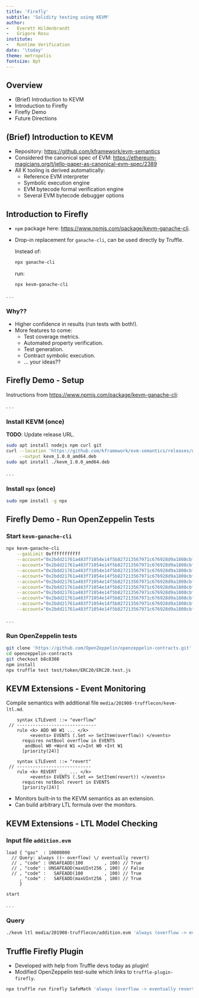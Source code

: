 ```yaml
---
title: 'Firefly'
subtitle: 'Solidity testing using KEVM'
author:
-   Everett Hildenbrandt
-   Grigore Rosu
institute:
-   Runtime Verification
date: '\today'
theme: metropolis
fontsize: 8pt
---
```


Overview
--------

-   (Brief) Introduction to KEVM
-   Introduction to Firefly
-   Firefly Demo
-   Future Directions

(Brief) Introduction to KEVM
----------------------------

-   Repository: <https://github.com/kframework/evm-semantics>
-   Considered the canonical spec of EVM: <https://ethereum-magicians.org/t/jello-paper-as-canonical-evm-spec/2389>
-   All K tooling is derived automatically:
    -   Reference EVM interpreter
    -   Symbolic execution engine
    -   EVM bytecode formal verification engine
    -   Several EVM bytecode debugger options

Introduction to Firefly
-----------------------

-   `npm` package here: <https://www.npmjs.com/package/kevm-ganache-cli>.
-   Drop-in replacement for `ganache-cli`, can be used directly by Truffle.

    Instead of:

    ```sh
    npx ganache-cli
    ```

    run:

    ```sh
    npx kevm-ganache-cli
    ```

. . .

### Why??

-   Higher confidence in results (run tests with both!).
-   More features to come:
    -   Test coverage metrics.
    -   Automated property verification.
    -   Test generation.
    -   Contract symbolic execution.
    -   ... your ideas??

Firefly Demo - Setup
--------------------

Instructions from <https://www.npmjs.com/package/kevm-ganache-cli>:

. . .

### Install KEVM (once)

**TODO**: Update release URL.

```sh
sudo apt install nodejs npm curl git
curl --location 'https://github.com/kframework/evm-semantics/releases/download/v1.0.0-a47e4b2/kevm_1.0.0_amd64.deb' \
     --output kevm_1.0.0_amd64.deb
sudo apt install ./kevm_1.0.0_amd64.deb
```

. . .

### Install `npx` (once)

```sh
sudo npm install -g npx
```

Firefly Demo - Run OpenZeppelin Tests
-------------------------------------

### Start `kevm-ganache-cli`

```sh
npx kevm-ganache-cli                                                                                         \
    --gasLimit 0xfffffffffff                                                                                 \
    --account="0x2bdd21761a483f71054e14f5b827213567971c676928d9a1808cbfa4b7501200,1000000000000000000000000" \
    --account="0x2bdd21761a483f71054e14f5b827213567971c676928d9a1808cbfa4b7501201,1000000000000000000000000" \
    --account="0x2bdd21761a483f71054e14f5b827213567971c676928d9a1808cbfa4b7501202,1000000000000000000000000" \
    --account="0x2bdd21761a483f71054e14f5b827213567971c676928d9a1808cbfa4b7501203,1000000000000000000000000" \
    --account="0x2bdd21761a483f71054e14f5b827213567971c676928d9a1808cbfa4b7501204,1000000000000000000000000" \
    --account="0x2bdd21761a483f71054e14f5b827213567971c676928d9a1808cbfa4b7501205,1000000000000000000000000" \
    --account="0x2bdd21761a483f71054e14f5b827213567971c676928d9a1808cbfa4b7501206,1000000000000000000000000" \
    --account="0x2bdd21761a483f71054e14f5b827213567971c676928d9a1808cbfa4b7501207,1000000000000000000000000" \
    --account="0x2bdd21761a483f71054e14f5b827213567971c676928d9a1808cbfa4b7501208,1000000000000000000000000" \
    --account="0x2bdd21761a483f71054e14f5b827213567971c676928d9a1808cbfa4b7501209,1000000000000000000000000"
```

. . .

### Run OpenZeppelin tests

```sh
git clone 'https://github.com/OpenZeppelin/openzeppelin-contracts.git'
cd openzeppelin-contracts
git checkout b8c8308
npm install
npx truffle test test/token/ERC20/ERC20.test.js
```

KEVM Extensions - Event Monitoring
----------------------------------

Compile semantics with additional file `media/201908-trufflecon/kevm-ltl.md`.

```k
    syntax LTLEvent ::= "overflow"
 // ------------------------------
    rule <k> ADD W0 W1 ... </k>
         <events> EVENTS (.Set => SetItem(overflow)) </events>
      requires notBool overflow in EVENTS
       andBool W0 +Word W1 =/=Int W0 +Int W1
      [priority(24)]

    syntax LTLEvent ::= "revert"
 // ----------------------------
    rule <k> REVERT _ _ ... </k>
         <events> EVENTS (.Set => SetItem(revert)) </events>
      requires notBool revert in EVENTS
      [priority(24)]
```

-   Monitors built-in to the KEVM semantics as an extension.
-   Can build arbitrary LTL formula over the monitors.

KEVM Extensions - LTL Model Checking
------------------------------------

### Input file `addition.evm`

```evm
load { "gas"  : 10000000
  // Query: always ((~ overflow) \/ eventually revert)
  // , "code" : UNSAFEADD(100        , 100) // True
  // , "code" : UNSAFEADD(maxUInt256 , 100) // False
  // , "code" :   SAFEADD(100        , 100) // True
     , "code" :   SAFEADD(maxUInt256 , 100) // True
     }

start
```

. . .

### Query

```sh
./kevm ltl media/201908-trufflecon/addition.evm 'always (overflow -> eventually revert)'
```

Truffle Firefly Plugin
----------------------

-   Developed with help from Truffle devs today as plugin!
-   Modified OpenZeppelin test-suite which links to `truffle-plugin-firefly`.

```sh
npx truffle run firefly SafeMath 'always (overflow -> eventually revert)'
```

